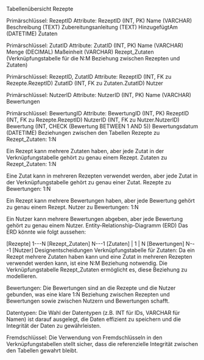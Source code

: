 Tabellenübersicht
Rezepte

Primärschlüssel: RezeptID
Attribute:
RezeptID (INT, PK)
Name (VARCHAR)
Beschreibung (TEXT)
Zubereitungsanleitung (TEXT)
HinzugefügtAm (DATETIME)
Zutaten

Primärschlüssel: ZutatID
Attribute:
ZutatID (INT, PK)
Name (VARCHAR)
Menge (DECIMAL)
Maßeinheit (VARCHAR)
Rezept_Zutaten (Verknüpfungstabelle für die N:M Beziehung zwischen Rezepten und Zutaten)

Primärschlüssel: RezeptID, ZutatID
Attribute:
RezeptID (INT, FK zu Rezepte.RezeptID)
ZutatID (INT, FK zu Zutaten.ZutatID)
Nutzer

Primärschlüssel: NutzerID
Attribute:
NutzerID (INT, PK)
Name (VARCHAR)
Bewertungen

Primärschlüssel: BewertungID
Attribute:
BewertungID (INT, PK)
RezeptID (INT, FK zu Rezepte.RezeptID)
NutzerID (INT, FK zu Nutzer.NutzerID)
Bewertung (INT, CHECK (Bewertung BETWEEN 1 AND 5))
Bewertungsdatum (DATETIME)
Beziehungen zwischen den Tabellen
Rezepte zu Rezept_Zutaten: 1:N

Ein Rezept kann mehrere Zutaten haben, aber jede Zutat in der Verknüpfungstabelle gehört zu genau einem Rezept.
Zutaten zu Rezept_Zutaten: 1:N

Eine Zutat kann in mehreren Rezepten verwendet werden, aber jede Zutat in der Verknüpfungstabelle gehört zu genau einer Zutat.
Rezepte zu Bewertungen: 1:N

Ein Rezept kann mehrere Bewertungen haben, aber jede Bewertung gehört zu genau einem Rezept.
Nutzer zu Bewertungen: 1:N

Ein Nutzer kann mehrere Bewertungen abgeben, aber jede Bewertung gehört zu genau einem Nutzer.
Entity-Relationship-Diagramm (ERD)
Das ERD könnte wie folgt aussehen:

[Rezepte] 1---N [Rezept_Zutaten] N---1 [Zutaten]
   |
   1
   |
   N
[Bewertungen] N---1 [Nutzer]
Designentscheidungen
Verknüpfungstabelle für Zutaten: Da ein Rezept mehrere Zutaten haben kann und eine Zutat in mehreren Rezepten verwendet werden kann, ist eine N:M Beziehung notwendig. Die Verknüpfungstabelle Rezept_Zutaten ermöglicht es, diese Beziehung zu modellieren.

Bewertungen: Die Bewertungen sind an die Rezepte und die Nutzer gebunden, was eine klare 1:N Beziehung zwischen Rezepten und Bewertungen sowie zwischen Nutzern und Bewertungen schafft.

Datentypen: Die Wahl der Datentypen (z.B. INT für IDs, VARCHAR für Namen) ist darauf ausgelegt, die Daten effizient zu speichern und die Integrität der Daten zu gewährleisten.

Fremdschlüssel: Die Verwendung von Fremdschlüsseln in den Verknüpfungstabellen stellt sicher, dass die referenzielle Integrität zwischen den Tabellen gewahrt bleibt.

